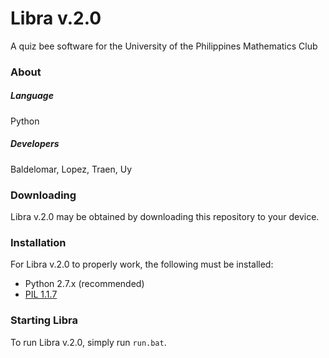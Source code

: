 # Libra v.2.0
A quiz bee software for the University of the Philippines Mathematics Club

### About
##### Language
Python

##### Developers
Baldelomar, Lopez, Traen, Uy

### Downloading 

Libra v.2.0 may be obtained by downloading this repository to your device.

### Installation

For Libra v.2.0 to properly work, the following must be installed:
- Python 2.7.x (recommended)
- [PIL 1.1.7](http://www.pythonware.com/products/pil/#pil117)

### Starting Libra

To run Libra v.2.0, simply run `run.bat`.
